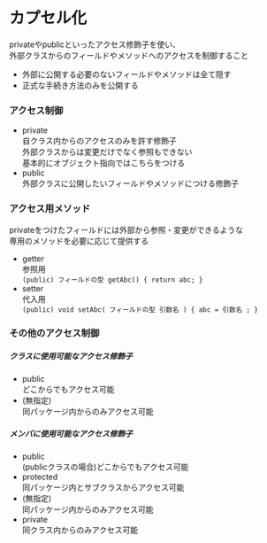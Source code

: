 # カプセル化
privateやpublicといったアクセス修飾子を使い、  
外部クラスからのフィールドやメソッドへのアクセスを制御すること
- 外部に公開する必要のないフィールドやメソッドは全て隠す
- 正式な手続き方法のみを公開する
  
### アクセス制御
- private  
自クラス内からのアクセスのみを許す修飾子  
外部クラスからは変更だけでなく参照もできない  
基本的にオブジェクト指向ではこちらをつける
- public  
外部クラスに公開したいフィールドやメソッドにつける修飾子  
  
### アクセス用メソッド  
privateをつけたフィールドには外部から参照・変更ができるような  
専用のメソッドを必要に応じて提供する
- getter  
参照用  
`(public) フィールドの型 getAbc() { return abc; }`
- setter  
代入用  
`(public) void setAbc( フィールドの型 引数名 ) { abc = 引数名 ; }`  
  
### その他のアクセス制御
##### クラスに使用可能なアクセス修飾子
- public  
どこからでもアクセス可能  
- (無指定)  
同パッケージ内からのみアクセス可能  
  
##### メンバに使用可能なアクセス修飾子  
- public  
(publicクラスの場合)どこからでもアクセス可能  
- protected  
同パッケージ内とサブクラスからアクセス可能  
- (無指定)  
同パッケージ内からのみアクセス可能  
- private  
同クラス内からのみアクセス可能  

